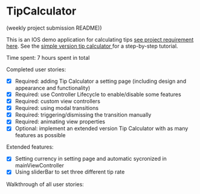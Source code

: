 # TipCalculator

(weekly project submission README))

This is an IOS demo application for calculating tips [see project requirement here](https://gist.github.com/timothy1ee/6858b706304a2397a7e2). See the [simple version tip calculator ](http://vimeo.com/102084767) for a step-by-step tutorial.

Time spent: 7 hours spent in total

Completed user stories:
 * [x] Required: adding Tip Calculator a setting page (including design and appearance and functionality)
 * [x] Required: use Controller Lifecycle to enable/disable some features
 * [x] Required: custom view controllers
 * [x] Required: using modal transitions
 * [x] Required: triggering/dismissing the transition manually
 * [x] Required: animating view properties
 * [x] Optional: implement an extended version Tip Calculator with as many features as possible
 
Extended features:
 * [x] Setting currency in setting page and automatic sycronized in mainViewController
 * [x] Using sliderBar to set three different tip rate

Walkthrough of all user stories:

